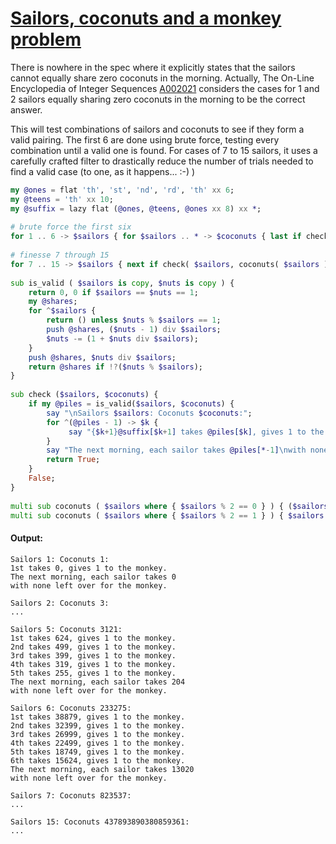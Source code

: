 [1]: https://rosettacode.org/wiki/Sailors,_coconuts_and_a_monkey_problem

# [Sailors, coconuts and a monkey problem][1]

There is nowhere in the spec where it explicitly states that the sailors cannot equally share zero coconuts in the morning. Actually, The On-Line Encyclopedia of Integer Sequences [A002021](http://oeis.org/A002021) considers the cases for 1 and 2 sailors equally sharing zero coconuts in the morning to be the correct answer.



This will test combinations of sailors and coconuts to see if they form a valid pairing. The first 6 are done using brute force, testing every combination until a valid one is found. For cases of 7 to 15 sailors, it uses a carefully crafted filter to drastically reduce the number of trials needed to find a valid case (to one, as it happens...&#160;:-) )

```raku
my @ones = flat 'th', 'st', 'nd', 'rd', 'th' xx 6;
my @teens = 'th' xx 10;
my @suffix = lazy flat (@ones, @teens, @ones xx 8) xx *;
 
# brute force the first six
for 1 .. 6 -> $sailors { for $sailors .. * -> $coconuts { last if check( $sailors, $coconuts ) } }
 
# finesse 7 through 15
for 7 .. 15 -> $sailors { next if check( $sailors, coconuts( $sailors ) ) }
 
sub is_valid ( $sailors is copy, $nuts is copy ) {
    return 0, 0 if $sailors == $nuts == 1;
    my @shares;
    for ^$sailors {
        return () unless $nuts % $sailors == 1;
        push @shares, ($nuts - 1) div $sailors;
        $nuts -= (1 + $nuts div $sailors);
    }
    push @shares, $nuts div $sailors;
    return @shares if !?($nuts % $sailors);
}
 
sub check ($sailors, $coconuts) {
    if my @piles = is_valid($sailors, $coconuts) {
        say "\nSailors $sailors: Coconuts $coconuts:";
        for ^(@piles - 1) -> $k {
             say "{$k+1}@suffix[$k+1] takes @piles[$k], gives 1 to the monkey."
        }
        say "The next morning, each sailor takes @piles[*-1]\nwith none left over for the monkey.";
        return True;
    }
    False;
}
 
multi sub coconuts ( $sailors where { $sailors % 2 == 0 } ) { ($sailors - 1) * ($sailors ** $sailors - 1) }
multi sub coconuts ( $sailors where { $sailors % 2 == 1 } ) { $sailors ** $sailors - $sailors + 1 }
```

#### Output:
```
Sailors 1: Coconuts 1:
1st takes 0, gives 1 to the monkey.
The next morning, each sailor takes 0
with none left over for the monkey.

Sailors 2: Coconuts 3:
...

Sailors 5: Coconuts 3121:
1st takes 624, gives 1 to the monkey.
2nd takes 499, gives 1 to the monkey.
3rd takes 399, gives 1 to the monkey.
4th takes 319, gives 1 to the monkey.
5th takes 255, gives 1 to the monkey.
The next morning, each sailor takes 204
with none left over for the monkey.

Sailors 6: Coconuts 233275:
1st takes 38879, gives 1 to the monkey.
2nd takes 32399, gives 1 to the monkey.
3rd takes 26999, gives 1 to the monkey.
4th takes 22499, gives 1 to the monkey.
5th takes 18749, gives 1 to the monkey.
6th takes 15624, gives 1 to the monkey.
The next morning, each sailor takes 13020
with none left over for the monkey.

Sailors 7: Coconuts 823537:
...

Sailors 15: Coconuts 437893890380859361:
...
```
